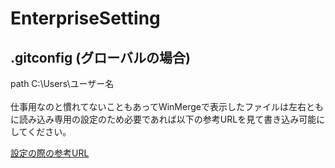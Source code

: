 # EnterpriseSetting
## .gitconfig (グローバルの場合)<br/>
path C:\Users\ユーザー名<br/><br/>
仕事用なのと慣れてないこともあってWinMergeで表示したファイルは左右ともに読み込み専用の設定のため必要であれば以下の参考URLを見て書き込み可能にしてください。

[設定の際の参考URL](https://qiita.com/amano41/items/7c4be8d44cbff6417f7e)

